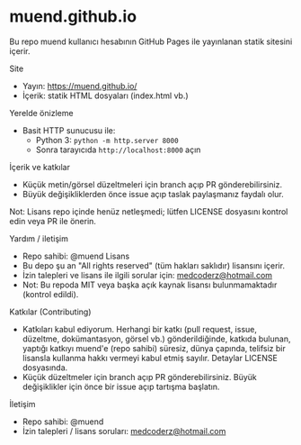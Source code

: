 # muend.github.io

Bu repo muend kullanıcı hesabının GitHub Pages ile yayınlanan statik sitesini içerir.

Site
- Yayın: https://muend.github.io/
- İçerik: statik HTML dosyaları (index.html vb.)

Yerelde önizleme
- Basit HTTP sunucusu ile:
  - Python 3: `python -m http.server 8000`
  - Sonra tarayıcıda `http://localhost:8000` açın

İçerik ve katkılar
- Küçük metin/görsel düzeltmeleri için branch açıp PR gönderebilirsiniz.
- Büyük değişikliklerden önce issue açıp taslak paylaşmanız faydalı olur.

Not: Lisans repo içinde henüz netleşmedi; lütfen LICENSE dosyasını kontrol edin veya PR ile önerin.

Yardım / iletişim
- Repo sahibi: @muend
Lisans
- Bu depo şu an "All rights reserved" (tüm hakları saklıdır) lisansını içerir.
- İzin talepleri ve lisans ile ilgili sorular için: medcoderz@hotmail.com
- Not: Bu repoda MIT veya başka açık kaynak lisansı bulunmamaktadır (kontrol edildi).

Katkılar (Contributing)
- Katkıları kabul ediyorum. Herhangi bir katkı (pull request, issue, düzeltme, dokümantasyon, görsel vb.) gönderildiğinde, katkıda bulunan, yaptığı katkıyı muend'e (repo sahibi) süresiz, dünya çapında, telifsiz bir lisansla kullanma hakkı vermeyi kabul etmiş sayılır. Detaylar LICENSE dosyasında.
- Küçük düzeltmeler için branch açıp PR gönderebilirsiniz. Büyük değişiklikler için önce bir issue açıp tartışma başlatın.

İletişim
- Repo sahibi: @muend
- İzin talepleri / lisans soruları: medcoderz@hotmail.com
